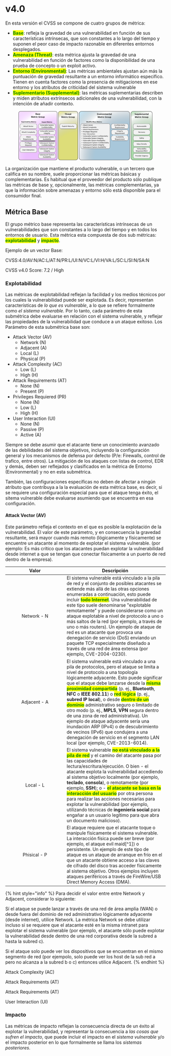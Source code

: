 # v4.0

En esta versión el CVSS se compone de cuatro grupos de métrica:

* <mark style="color:green;">**Base**</mark>: refleja la gravedad de una vulnerabilidad en función de sus características intrínsecas, que son constantes a lo largo del tiempo y suponen el peor caso de impacto razonable en diferentes entornos desplegados.
* <mark style="color:green;">**Amenaza (Threat)**</mark>: esta métrica ajusta la gravedad de una vulnerabilidad en función de factores como la disponibilidad de una prueba de concepto o un exploit activo.
* <mark style="color:green;">**Entorno (Environmental)**</mark>: Las métricas ambientales ajustan aún más la puntuación de gravedad resultante a un entorno informático específico. Tienen en cuenta factores como la presencia de mitigaciones en ese entorno y los atributos de criticidad del sistema vulnerable
* <mark style="color:green;">**Suplementario (Supplemental)**</mark>: las métricas suplementarias describen y miden atributos extrínsecos adicionales de una vulnerabilidad, con la intención de añadir contexto.

<figure><img src="../../../.gitbook/assets/image (3) (1).png" alt=""><figcaption></figcaption></figure>

La organización que mantiene el producto vulnerable, o un tercero que califica en su nombre, suele proporcionar las métricas básicas y complementarias. Es habitual que el proveedor del producto sólo publique las métricas de base y, opcionalmente, las métricas complementarias, ya que la información sobre amenazas y entorno sólo está disponible para el consumidor final.

## Métrica Base

El grupo métrico base representa las características intrínsecas de un vulnerabilidades que son constantes a lo largo del tiempo y en todos los entornos de usuario. Esta métrica esta compuesta de dos sub métricas: <mark style="color:green;">**explotabilidad**</mark> y <mark style="color:green;">**impacto**</mark>.

Ejemplo de un vector Base:

CVSS:4.0/AV:N/AC:L/AT:N/PR:L/UI:N/VC:L/VI:H/VA:L/SC:L/SI:N/SA:N

CVSS v4.0 Score: 7.2 / High

### Explotabilidad

Las métricas de explotabilidad reflejan la facilidad y los medios técnicos por los cuales la vulnerabilidad puede ser explotada. Es decir, representan características de _lo que es vulnerable_, a lo que se refiere formalmente como _el sistema vulnerable._ Por lo tanto, cada parámetro de esta submétrica debe evaluarse en relación con el sistema vulnerable, y reflejar las propiedades de la vulnerabilidad que conduce a un ataque exitoso. Los Parámetro de esta submétrica base son:

* Attack Vector (AV)
  * Network (N)
  * Adjacent (A)
  * Local (L)
  * Physical (P)
* Attack Complexity (AC)
  * Low (L)
  * High (H)
* Attack Requirements (AT)
  * None (N)
  * Present (P)
* Privileges Requiered (PR)
  * None (N)
  * Low (L)
  * High (H)
* User Interaction (UI)
  * None (N)
  * Passive (P)
  * Active (A)

Siempre se debe asumir que el atacante tiene un conocimiento avanzado de las debilidades del sistema objetivos, incluyendo la configuración general y los mecanismos de defensa por defecto (P/e: Firewalls, control de trafico, entre otros). La mitigación de los ataques con listas de control, EDR y demás, deben ser reflejados y clasificados en la métrica de Entorno (Environmental) y no en esta submétrica.

También, las configuraciones específicas no deben de afectar a ningún atributo que contribuya a la la evaluación de esta métrica base, es decir, si se requiere una configuración especial para que el ataque tenga éxito, el sitema vulnerable debe evaluarse asumiendo que se encuentra en esa configuración.

#### Attack Vector (AV)

Este parámetro refleja el contexto en el que es posible la explotación de la vulnerabilidad. El valor de este parámetro, y en consecuencia la gravedad resultante, será mayor cuando más remoto (lógicamente y físicamente) se encuentre un atacante al momento de explotar el sistema vulnerable. (por ejemplo: Es más crítico que los atacantes puedan explotar la vulnerabilidad desde internet a que se tengan que conectar físicamente a un puerto de red dentro de la empresa).

<table><thead><tr><th width="172" align="center">Valor</th><th>Descripción</th></tr></thead><tbody><tr><td align="center">Network - N</td><td>El sistema vulnerable está vinculado a la pila de red y el conjunto de posibles atacantes se extiende más allá de las otras opciones enumeradas a continuación, esto puede incluir <mark style="color:green;"><strong>todo Internet</strong></mark>. Una vulnerabilidad de este tipo suele denominarse "explotable remotamente" y puede considerarse como un ataque explotable a nivel de protocolo a uno o más saltos de la red (por ejemplo, a través de uno o más routers). Un ejemplo de ataque de red es un atacante que provoca una denegación de servicio (DoS) enviando un paquete TCP especialmente diseñado a través de una red de área extensa (por ejemplo, CVE-2004-0230).</td></tr><tr><td align="center">Adjacent - A</td><td>El sistema vulnerable está vinculado a una pila de protocolos, pero el ataque se limita a nivel de protocolo a una topología lógicamente adyacente. Esto puede significar que el ataque debe lanzarse desde la <mark style="color:green;"><strong>misma proximidad compartida</strong></mark> (p. ej., <strong>Bluetooth</strong>, <strong>NFC</strong> o <strong>IEEE 802.11</strong>) o <mark style="color:green;"><strong>red lógica</strong></mark> (p. ej., <strong>subred IP local</strong>), o desde <mark style="color:green;"><strong>dentro de un dominio</strong></mark> administrativo seguro o limitado de otro modo (p. ej., <strong>MPLS</strong>, <strong>VPN</strong> segura dentro de una zona de red administrativa). Un ejemplo de ataque adyacente sería una inundación ARP (IPv4) o de descubrimiento de vecinos (IPv6) que condujera a una denegación de servicio en el segmento LAN local (por ejemplo, CVE-2013-6014).</td></tr><tr><td align="center">Local - L</td><td>El sistema vulnerable <mark style="color:green;"><strong>no está vinculado a la pila de red</strong></mark> y el camino del atacante pasa por las capacidades de lectura/escritura/ejecución. O bien - el atacante explota la vulnerabilidad accediendo al sistema objetivo localmente (por ejemplo, <strong>teclado</strong>, <strong>consola</strong>), o remotamente (por ejemplo, <strong>SSH</strong>); o - <mark style="color:green;"><strong>el atacante se basa en la interacción del usuario</strong></mark> por otra persona para realizar las acciones necesarias para explotar la vulnerabilidad (por ejemplo, utilizando técnicas de <strong>ingeniería social</strong> para engañar a un usuario legítimo para que abra un documento malicioso).</td></tr><tr><td align="center">Phisical - P</td><td>El ataque requiere que el atacante toque o manipule físicamente el sistema vulnerable. La interacción física puede ser breve (por ejemplo, el ataque evil maid[^1]) o persistente. Un ejemplo de este tipo de ataque es un ataque de arranque en frío en el que un atacante obtiene acceso a las claves de cifrado del disco tras acceder físicamente al sistema objetivo. Otros ejemplos incluyen ataques periféricos a través de FireWire/USB Direct Memory Access (DMA).</td></tr></tbody></table>

{% hint style="info" %}
Para decidir el valor entre entre Network y Adjacent, considerar lo siguiente:

Sí el ataque se puede lanzar a través de una red de área amplia (WAN) o desde fuera del dominio de red administrativo lógicamente adyacente (desde internet), utilice Network. La métrica Network se debe utilizar incluso si se requiere que el atacante esté en la misma intranet para explotar el sistema vulnerable (por ejemplo, el atacante sólo puede explotar la vulnerabilidad desde dentro de una red corporativa desde la subred a hasta la subred c).

Si el ataque solo puede ver los dispositivos que se encuentran en el mismo segmento de red (por ejempolo, solo puede ver los host de la sub red a pero no alcanza a la subred b o c) entonces utilice Adjacent.
{% endhint %}

Attack Complexity (AC)

Attack Requirements (AT)

Attack Requirements (AT)

User Interaction (UI)

### Impacto

Las métricas de impacto reflejan la consecuencia directa de un éxito al explotar la vulnerabilidad, y representar la consecuencia a _las cosas que sufren el impacto_, que puede incluir el impacto en el _sistema vulnerable_ y/o el impacto posterior en lo que formalmente se llama los _sistemas posteriores_.
